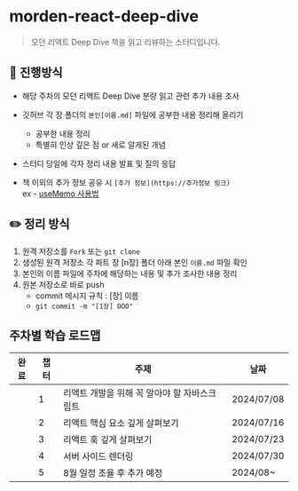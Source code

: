 # morden-react-deep-dive

> 모던 리액트 Deep Dive 책을 읽고 리뷰하는 스터디입니다.

## 💫 진행방식

- 해당 주차의 모던 리액트 Deep Dive 분량 읽고 관련 추가 내용 조사
- 깃허브 각 장 폴더의 `본인[이름.md]` 파일에 공부한 내용 정리해 올리기

  - 공부한 내용 정리
  - 특별히 인상 깊은 점 or 새로 알게된 개념

- 스터디 당일에 각자 정리 내용 발표 및 질의 응답

- 책 이외의 추가 정보 공유 시 `[추가 정보](https://추가정보 링크)`<br/>
  ex - [useMemo 사용법](https://ko.react.dev/reference/react/useMemo)

## ✏️ 정리 방식

1. 원격 저장소를 `Fork` 또는 `git clone`
2. 생성된 원격 저장소 각 파트 장 [n장] 폴더 아래 본인 `이름.md` 파일 확인
3. 본인의 이름 파일에 주차에 해당하는 내용 및 추가 조사한 내용 정리
4. 원본 저장소로 바로 push
   - commit 메시지 규칙 : [장] 이름
   - `git commit -m "[1장] OOO"`

## 주차별 학습 로드맵

| 완료 | 챕터 | 주제                                         | 날짜       |
| ---- | ---- | -------------------------------------------- | ---------- |
|      | 1    | 리액트 개발을 위해 꼭 알아야 할 자바스크립트 | 2024/07/08 |
|      | 2    | 리액트 핵심 요소 깊게 살펴보기               | 2024/07/16 |
|      | 3    | 리액트 훅 깊게 살펴보기                      | 2024/07/23 |
|      | 4    | 서버 사이드 렌더링                           | 2024/07/30 |
|      | 5    | 8월 일정 조율 후 추가 예정                   | 2024/08~   |

